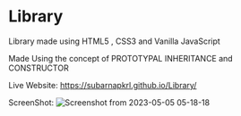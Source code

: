 # Library
Library made using HTML5 , CSS3 and Vanilla JavaScript

Made Using the concept of PROTOTYPAL INHERITANCE and CONSTRUCTOR

Live Website: https://subarnapkrl.github.io/Library/

ScreenShot:
![Screenshot from 2023-05-05 05-18-18](https://user-images.githubusercontent.com/72292918/236351591-0c00e212-4683-4bfd-8dce-6a276ee4c720.png)
